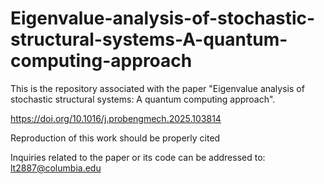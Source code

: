 # Eigenvalue-analysis-of-stochastic-structural-systems-A-quantum-computing-approach

This is the repository associated with the paper "Eigenvalue analysis of stochastic structural systems: A quantum computing approach".

https://doi.org/10.1016/j.probengmech.2025.103814

Reproduction of this work should be properly cited

Inquiries related to the paper or its code can be addressed to: lt2887@columbia.edu
